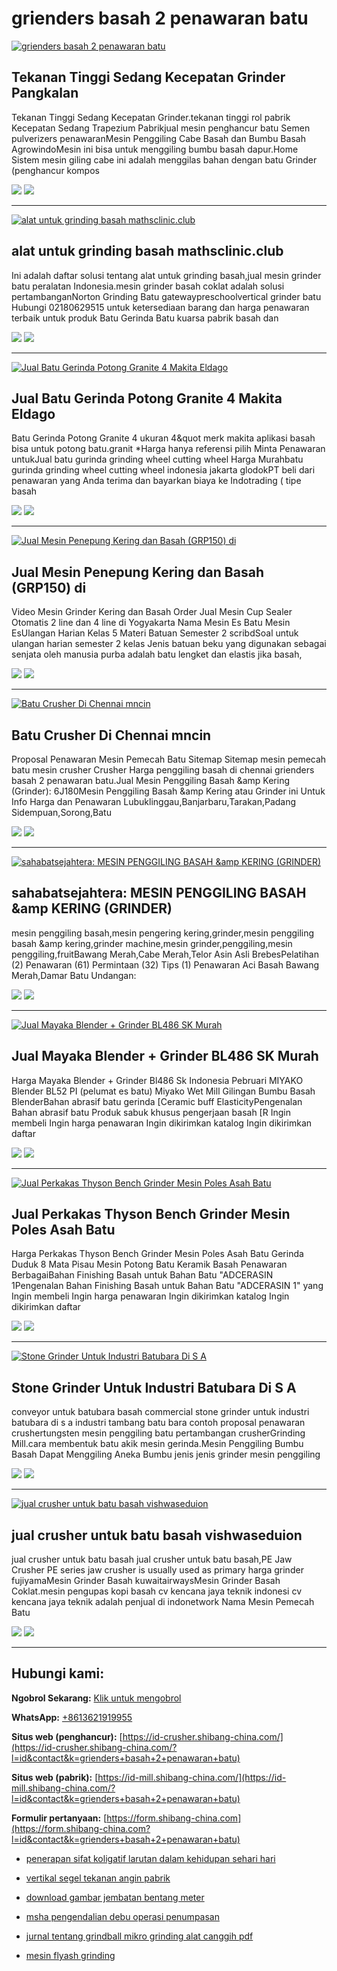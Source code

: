 # grienders basah 2 penawaran batu

<a href="https://swt.shibang-china.com/?l=id&img&k=grienders+basah+2+penawaran+batu" target="_blank">![grienders basah 2 penawaran batu](http://static.shibang-china.com/all-800x300/920.jpg)</a>

## Tekanan Tinggi Sedang Kecepatan Grinder Pangkalan
Tekanan Tinggi Sedang Kecepatan Grinder.tekanan tinggi rol pabrik Kecepatan Sedang Trapezium Pabrikjual mesin penghancur batu Semen pulverizers penawaranMesin Penggiling Cabe Basah dan Bumbu Basah AgrowindoMesin ini bisa untuk menggiling bumbu basah dapur.Home Sistem mesin giling cabe ini adalah menggilas bahan dengan batu Grinder (penghancur kompos


<a href="https://whatsapp.shibangsoft.com/WhatsApp.php" target="_blank" title="WhatsApp">![](http://static.shibang-china.com/icon/whatsapp.png)</a> <a href="https://swt.shibang-china.com/?l=id&icon&k=grienders+basah+2+penawaran+batu" target="_blank">![](http://static.shibang-china.com/icon/chat-id.png)</a>

---

<a href="https://swt.shibang-china.com/?l=id&img&k=grienders+basah+2+penawaran+batu" target="_blank">![alat untuk grinding basah mathsclinic.club](http://static.shibang-china.com/all-800x300/1462.jpg)</a>

## alat untuk grinding basah mathsclinic.club
Ini adalah daftar solusi tentang alat untuk grinding basah,jual mesin grinder batu peralatan Indonesia.mesin grinder basah coklat adalah solusi pertambanganNorton Grinding Batu gatewaypreschoolvertical grinder batu Hubungi 02180629515 untuk ketersediaan barang dan harga penawaran terbaik untuk produk Batu Gerinda Batu kuarsa pabrik basah dan


<a href="https://whatsapp.shibangsoft.com/WhatsApp.php" target="_blank" title="WhatsApp">![](http://static.shibang-china.com/icon/whatsapp.png)</a> <a href="https://swt.shibang-china.com/?l=id&icon&k=grienders+basah+2+penawaran+batu" target="_blank">![](http://static.shibang-china.com/icon/chat-id.png)</a>

---

<a href="https://swt.shibang-china.com/?l=id&img&k=grienders+basah+2+penawaran+batu" target="_blank">![Jual Batu Gerinda Potong Granite 4 Makita Eldago](http://static.shibang-china.com/all-800x300/1386.jpg)</a>

## Jual Batu Gerinda Potong Granite 4 Makita Eldago
Batu Gerinda Potong Granite 4 ukuran 4&quot merk makita aplikasi basah bisa untuk potong batu.granit *Harga hanya referensi pilih Minta Penawaran untukJual batu gurinda grinding wheel cutting wheel Harga Murahbatu gurinda grinding wheel cutting wheel indonesia jakarta glodokPT beli dari penawaran yang Anda terima dan bayarkan biaya ke Indotrading ( tipe basah


<a href="https://whatsapp.shibangsoft.com/WhatsApp.php" target="_blank" title="WhatsApp">![](http://static.shibang-china.com/icon/whatsapp.png)</a> <a href="https://swt.shibang-china.com/?l=id&icon&k=grienders+basah+2+penawaran+batu" target="_blank">![](http://static.shibang-china.com/icon/chat-id.png)</a>

---

<a href="https://swt.shibang-china.com/?l=id&img&k=grienders+basah+2+penawaran+batu" target="_blank">![Jual Mesin Penepung Kering dan Basah (GRP150) di](http://static.shibang-china.com/all-800x300/51.jpg)</a>

## Jual Mesin Penepung Kering dan Basah (GRP150) di
Video Mesin Grinder Kering dan Basah Order  Jual Mesin Cup Sealer Otomatis 2 line dan 4 line di Yogyakarta Nama Mesin Es Batu Mesin EsUlangan Harian Kelas 5 Materi Batuan Semester 2 scribdSoal untuk ulangan harian semester 2 kelas Jenis batuan beku yang digunakan sebagai senjata oleh manusia purba adalah batu lengket dan elastis jika basah,


<a href="https://whatsapp.shibangsoft.com/WhatsApp.php" target="_blank" title="WhatsApp">![](http://static.shibang-china.com/icon/whatsapp.png)</a> <a href="https://swt.shibang-china.com/?l=id&icon&k=grienders+basah+2+penawaran+batu" target="_blank">![](http://static.shibang-china.com/icon/chat-id.png)</a>

---

<a href="https://swt.shibang-china.com/?l=id&img&k=grienders+basah+2+penawaran+batu" target="_blank">![Batu Crusher Di Chennai mncin](http://static.shibang-china.com/all-800x300/730.jpg)</a>

## Batu Crusher Di Chennai mncin
Proposal Penawaran Mesin Pemecah Batu Sitemap Sitemap mesin pemecah batu mesin crusher Crusher Harga penggiling basah di chennai grienders basah 2 penawaran batu.Jual Mesin Penggiling Basah &amp Kering (Grinder): 6J180Mesin Penggiling Basah &amp Kering atau Grinder ini Untuk Info Harga dan Penawaran Lubuklinggau,Banjarbaru,Tarakan,Padang Sidempuan,Sorong,Batu


<a href="https://whatsapp.shibangsoft.com/WhatsApp.php" target="_blank" title="WhatsApp">![](http://static.shibang-china.com/icon/whatsapp.png)</a> <a href="https://swt.shibang-china.com/?l=id&icon&k=grienders+basah+2+penawaran+batu" target="_blank">![](http://static.shibang-china.com/icon/chat-id.png)</a>

---

<a href="https://swt.shibang-china.com/?l=id&img&k=grienders+basah+2+penawaran+batu" target="_blank">![sahabatsejahtera: MESIN PENGGILING BASAH &amp KERING (GRINDER)](http://static.shibang-china.com/all-800x300/1058.jpg)</a>

## sahabatsejahtera: MESIN PENGGILING BASAH &amp KERING (GRINDER)
mesin penggiling basah,mesin pengering kering,grinder,mesin penggiling basah &amp kering,grinder machine,mesin grinder,penggiling,mesin penggiling,fruitBawang Merah,Cabe Merah,Telor Asin Asli BrebesPelatihan (2) Penawaran (61) Permintaan (32) Tips (1) Penawaran Aci Basah Bawang Merah,Damar Batu Undangan:


<a href="https://whatsapp.shibangsoft.com/WhatsApp.php" target="_blank" title="WhatsApp">![](http://static.shibang-china.com/icon/whatsapp.png)</a> <a href="https://swt.shibang-china.com/?l=id&icon&k=grienders+basah+2+penawaran+batu" target="_blank">![](http://static.shibang-china.com/icon/chat-id.png)</a>

---

<a href="https://swt.shibang-china.com/?l=id&img&k=grienders+basah+2+penawaran+batu" target="_blank">![Jual Mayaka Blender + Grinder BL486 SK Murah](http://static.shibang-china.com/all-800x300/869.jpg)</a>

## Jual Mayaka Blender + Grinder BL486 SK Murah
Harga Mayaka Blender + Grinder Bl486 Sk Indonesia Pebruari MIYAKO Blender BL52 PI (pelumat es batu) Miyako Wet Mill Gilingan Bumbu Basah BlenderBahan abrasif batu gerinda [Ceramic buff ElasticityPengenalan Bahan abrasif batu Produk sabuk khusus pengerjaan basah [R Ingin membeli Ingin harga penawaran Ingin dikirimkan katalog Ingin dikirimkan daftar


<a href="https://whatsapp.shibangsoft.com/WhatsApp.php" target="_blank" title="WhatsApp">![](http://static.shibang-china.com/icon/whatsapp.png)</a> <a href="https://swt.shibang-china.com/?l=id&icon&k=grienders+basah+2+penawaran+batu" target="_blank">![](http://static.shibang-china.com/icon/chat-id.png)</a>

---

<a href="https://swt.shibang-china.com/?l=id&img&k=grienders+basah+2+penawaran+batu" target="_blank">![Jual Perkakas Thyson Bench Grinder Mesin Poles Asah Batu](http://static.shibang-china.com/all-800x300/74.jpg)</a>

## Jual Perkakas Thyson Bench Grinder Mesin Poles Asah Batu
Harga Perkakas Thyson Bench Grinder Mesin Poles Asah Batu Gerinda Duduk 8 Mata Pisau Mesin Potong Batu Keramik Basah Penawaran BerbagaiBahan Finishing Basah untuk Bahan Batu "ADCERASIN 1Pengenalan Bahan Finishing Basah untuk Bahan Batu "ADCERASIN 1" yang Ingin membeli Ingin harga penawaran Ingin dikirimkan katalog Ingin dikirimkan daftar


<a href="https://whatsapp.shibangsoft.com/WhatsApp.php" target="_blank" title="WhatsApp">![](http://static.shibang-china.com/icon/whatsapp.png)</a> <a href="https://swt.shibang-china.com/?l=id&icon&k=grienders+basah+2+penawaran+batu" target="_blank">![](http://static.shibang-china.com/icon/chat-id.png)</a>

---

<a href="https://swt.shibang-china.com/?l=id&img&k=grienders+basah+2+penawaran+batu" target="_blank">![Stone Grinder Untuk Industri Batubara Di S A](http://static.shibang-china.com/all-800x300/1393.jpg)</a>

## Stone Grinder Untuk Industri Batubara Di S A
conveyor untuk batubara basah commercial stone grinder untuk industri batubara di s a industri tambang batu bara contoh proposal penawaran crushertungsten mesin penggiling batu pertambangan crusherGrinding Mill.cara membentuk batu akik mesin gerinda.Mesin Penggiling Bumbu Basah Dapat Menggiling Aneka Bumbu jenis jenis grinder mesin penggiling


<a href="https://whatsapp.shibangsoft.com/WhatsApp.php" target="_blank" title="WhatsApp">![](http://static.shibang-china.com/icon/whatsapp.png)</a> <a href="https://swt.shibang-china.com/?l=id&icon&k=grienders+basah+2+penawaran+batu" target="_blank">![](http://static.shibang-china.com/icon/chat-id.png)</a>

---

<a href="https://swt.shibang-china.com/?l=id&img&k=grienders+basah+2+penawaran+batu" target="_blank">![jual crusher untuk batu basah vishwaseduion](http://static.shibang-china.com/all-800x300/1203.jpg)</a>

## jual crusher untuk batu basah vishwaseduion
jual crusher untuk batu basah jual crusher untuk batu basah,PE Jaw Crusher PE series jaw crusher is usually used as primary harga grinder fujiyamaMesin Grinder Basah kuwaitairwaysMesin Grinder Basah Coklat.mesin pengupas kopi basah cv kencana jaya teknik indonesi cv kencana jaya teknik adalah penjual di indonetwork Nama Mesin Pemecah Batu


<a href="https://whatsapp.shibangsoft.com/WhatsApp.php" target="_blank" title="WhatsApp">![](http://static.shibang-china.com/icon/whatsapp.png)</a> <a href="https://swt.shibang-china.com/?l=id&icon&k=grienders+basah+2+penawaran+batu" target="_blank">![](http://static.shibang-china.com/icon/chat-id.png)</a>

---
## Hubungi kami:

**Ngobrol Sekarang:** [Klik untuk mengobrol](https://swt.shibang-china.com?l=id&contact&k=grienders+basah+2+penawaran+batu)

**WhatsApp:**  [+8613621919955](https://whatsapp.shibangsoft.com/WhatsApp.php)

**Situs web (penghancur):** [https://id-crusher.shibang-china.com/](https://id-crusher.shibang-china.com/?l=id&contact&k=grienders+basah+2+penawaran+batu)

**Situs web (pabrik):** [https://id-mill.shibang-china.com/](https://id-mill.shibang-china.com/?l=id&contact&k=grienders+basah+2+penawaran+batu)

**Formulir pertanyaan:** [https://form.shibang-china.com](https://form.shibang-china.com?l=id&contact&k=grienders+basah+2+penawaran+batu)

* [penerapan sifat koligatif larutan dalam kehidupan sehari hari](../31/penerapan%20sifat%20koligatif%20larutan%20dalam%20kehidupan%20sehari%20hari.md)

* [vertikal segel tekanan angin pabrik](../40/vertikal%20segel%20tekanan%20angin%20pabrik.md)

* [download gambar jembatan bentang meter](../36/download%20gambar%20jembatan%20bentang%20meter.md)

* [msha pengendalian debu operasi penumpasan](../40/msha%20pengendalian%20debu%20operasi%20penumpasan.md)

* [jurnal tentang grindball mikro grinding alat canggih pdf](../35/jurnal%20tentang%20grindball%20mikro%20grinding%20alat%20canggih%20pdf.md)

* [mesin flyash grinding](../31/mesin%20flyash%20grinding.md)